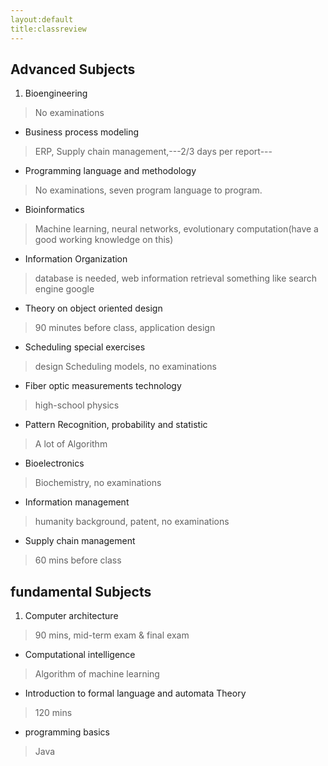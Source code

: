 ```yaml
---
layout:default
title:classreview
---
```

## Advanced Subjects
1. Bioengineering
> No examinations
- Business process modeling
> ERP, Supply chain management,---2/3 days per report---
- Programming language and methodology
> No examinations, seven program language to program.
- Bioinformatics
> Machine learning, neural networks, evolutionary computation(have a good working knowledge on this)
- Information Organization
> database is needed, web information retrieval something like search engine google
- Theory on object oriented design
> 90 minutes before class, application design
- Scheduling special exercises
> design Scheduling models, no examinations
- Fiber optic measurements technology
> high-school physics
- Pattern Recognition, probability and statistic
> A lot of Algorithm
- Bioelectronics
> Biochemistry, no examinations
- Information management
> humanity background, patent, no examinations
- Supply chain management
> 60 mins before class

## fundamental Subjects
1. Computer architecture
> 90 mins, mid-term exam & final exam
- Computational intelligence
> Algorithm of machine learning
- Introduction to formal language and automata Theory
> 120 mins
- programming basics
> Java
